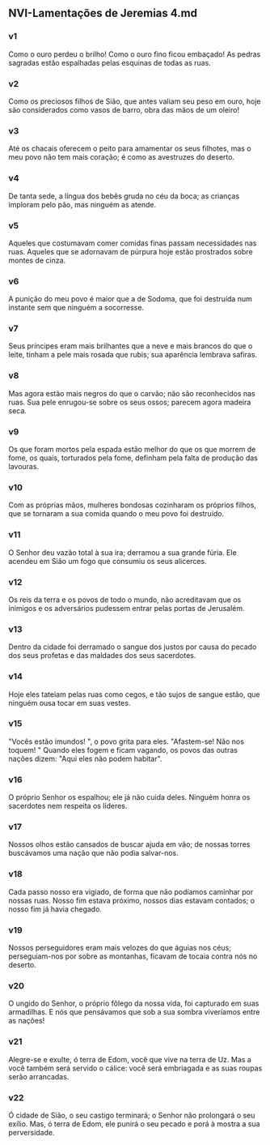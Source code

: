 ## NVI-Lamentações de Jeremias 4.md
### v1
 Como o ouro perdeu o brilho! Como o ouro fino ficou embaçado! As pedras sagradas estão espalhadas pelas esquinas de todas as ruas.
### v2
 Como os preciosos filhos de Sião, que antes valiam seu peso em ouro, hoje são considerados como vasos de barro, obra das mãos de um oleiro!
### v3
 Até os chacais oferecem o peito para amamentar os seus filhotes, mas o meu povo não tem mais coração; é como as avestruzes do deserto.
### v4
 De tanta sede, a língua dos bebês gruda no céu da boca; as crianças imploram pelo pão, mas ninguém as atende.
### v5
 Aqueles que costumavam comer comidas finas passam necessidades nas ruas. Aqueles que se adornavam de púrpura hoje estão prostrados sobre montes de cinza.
### v6
 A punição do meu povo é maior que a de Sodoma, que foi destruída num instante sem que ninguém a socorresse.
### v7
 Seus príncipes eram mais brilhantes que a neve e mais brancos do que o leite, tinham a pele mais rosada que rubis; sua aparência lembrava safiras.
### v8
 Mas agora estão mais negros do que o carvão; não são reconhecidos nas ruas. Sua pele enrugou-se sobre os seus ossos; parecem agora madeira seca.
### v9
 Os que foram mortos pela espada estão melhor do que os que morrem de fome, os quais, torturados pela fome, definham pela falta de produção das lavouras.
### v10
 Com as próprias mãos, mulheres bondosas cozinharam os próprios filhos, que se tornaram a sua comida quando o meu povo foi destruído.
### v11
 O Senhor deu vazão total à sua ira; derramou a sua grande fúria. Ele acendeu em Sião um fogo que consumiu os seus alicerces.
### v12
 Os reis da terra e os povos de todo o mundo, não acreditavam que os inimigos e os adversários pudessem entrar pelas portas de Jerusalém.
### v13
 Dentro da cidade foi derramado o sangue dos justos por causa do pecado dos seus profetas e das maldades dos seus sacerdotes.
### v14
 Hoje eles tateiam pelas ruas como cegos, e tão sujos de sangue estão, que ninguém ousa tocar em suas vestes.
### v15
 "Vocês estão imundos! ", o povo grita para eles. "Afastem-se! Não nos toquem! " Quando eles fogem e ficam vagando, os povos das outras nações dizem: "Aqui eles não podem habitar".
### v16
 O próprio Senhor os espalhou; ele já não cuida deles. Ninguém honra os sacerdotes nem respeita os líderes.
### v17
 Nossos olhos estão cansados de buscar ajuda em vão; de nossas torres buscávamos uma nação que não podia salvar-nos.
### v18
 Cada passo nosso era vigiado, de forma que não podíamos caminhar por nossas ruas. Nosso fim estava próximo, nossos dias estavam contados; o nosso fim já havia chegado.
### v19
 Nossos perseguidores eram mais velozes do que águias nos céus; perseguiam-nos por sobre as montanhas, ficavam de tocaia contra nós no deserto.
### v20
 O ungido do Senhor, o próprio fôlego da nossa vida, foi capturado em suas armadilhas. E nós que pensávamos que sob a sua sombra viveríamos entre as nações!
### v21
 Alegre-se e exulte, ó terra de Edom, você que vive na terra de Uz. Mas a você também será servido o cálice: você será embriagada e as suas roupas serão arrancadas.
### v22
 Ó cidade de Sião, o seu castigo terminará; o Senhor não prolongará o seu exílio. Mas, ó terra de Edom, ele punirá o seu pecado e porá à mostra a sua perversidade.
